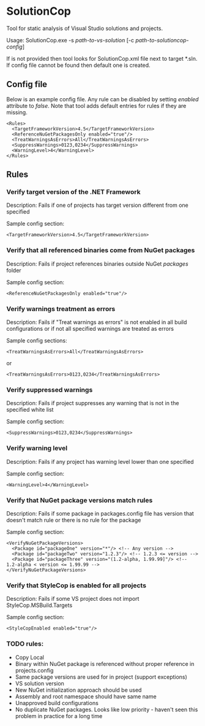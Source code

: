 # SolutionCop

Tool for static analysis of Visual Studio solutions and projects. 

Usage: SolutionCop.exe -s *path-to-vs-solution* [-c *path-to-solutioncop-config*]

If <path-to-solutioncop-config> is not provided then tool looks for SolutionCop.xml file next to target *.sln. If config file cannot be found then default one is created.

## Config file

Below is an example config file. Any rule can be disabled by setting *enabled* attribute to *false*. Note that tool adds default entries for rules if they are missing.

    <Rules>
      <TargetFrameworkVersion>4.5</TargetFrameworkVersion>
      <ReferenceNuGetPackagesOnly enabled="true"/>
      <TreatWarningsAsErrors>All</TreatWarningsAsErrors>
      <SuppressWarnings>0123,0234</SuppressWarnings>
      <WarningLevel>4</WarningLevel>
    </Rules>

## Rules

### Verify target version of the .NET Framework

Description: Fails if one of projects has target version different from one specified

Sample config section:

    <TargetFrameworkVersion>4.5</TargetFrameworkVersion>

### Verify that all referenced binaries come from NuGet packages

Description: Fails if project references binaries outside NuGet *packages* folder

Sample config section:                                    

    <ReferenceNuGetPackagesOnly enabled="true"/>

### Verify warnings treatment as errors

Description: Fails if "Treat warnings as errors" is not enabled in all build configurations or if not all specified warnings are treated as errors

Sample config sections:

    <TreatWarningsAsErrors>All</TreatWarningsAsErrors>

or

    <TreatWarningsAsErrors>0123,0234</TreatWarningsAsErrors>

### Verify suppressed warnings

Description: Fails if project suppresses any warning that is not in the specified white list

Sample config section:

    <SuppressWarnings>0123,0234</SuppressWarnings>

### Verify warning level

Description: Fails if any project has warning level lower than one specified

Sample config section:

    <WarningLevel>4</WarningLevel>

### Verify that NuGet package versions match rules

Description: Fails if some package in packages.config file has version that doesn't match rule or there is no rule for the package

Sample config section:

    <VerifyNuGetPackageVersions>
      <Package id="packageOne" version="*"/> <!-- Any version -->
      <Package id="packageTwo" version="1.2.3"/> <!-- 1.2.3 <= version -->
      <Package id="packageThree" version="(1.2-alpha, 1.99.99]"/> <!-- 1.2-alpha < version <= 1.99.99 -->
    </VerifyNuGetPackageVersions>

### Verify that StyleCop is enabled for all projects

Description: Fails if some VS project does not import StyleCop.MSBuild.Targets

Sample config section:                                    

    <StyleCopEnabled enabled="true"/>


### TODO rules:
* Copy Local
* Binary within NuGet package is referenced without proper reference in projects.config
* Same package versions are used for in project (support exceptions)
* VS solution version
* New NuGet initialization approach should be used
* Assembly and root namespace should have same name
* Unapproved build configurations
* No duplicate NuGet packages. Looks like low priority - haven't seen this problem in practice for a long time